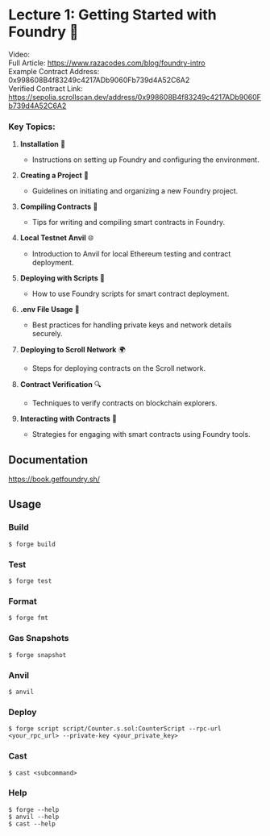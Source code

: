 # Lecture 1: Getting Started with Foundry 🚀

Video:\
Full Article: https://www.razacodes.com/blog/foundry-intro \
Example Contract Address: 0x998608B4f83249c4217ADb9060Fb739d4A52C6A2 \
Verified Contract Link: https://sepolia.scrollscan.dev/address/0x998608B4f83249c4217ADb9060Fb739d4A52C6A2


### Key Topics:

1. **Installation** 🔧
   - Instructions on setting up Foundry and configuring the environment.

2. **Creating a Project** 📁
   - Guidelines on initiating and organizing a new Foundry project.

3. **Compiling Contracts** 📝
   - Tips for writing and compiling smart contracts in Foundry.

4. **Local Testnet Anvil** 🌐
   - Introduction to Anvil for local Ethereum testing and contract deployment.

5. **Deploying with Scripts** 📜
   - How to use Foundry scripts for smart contract deployment.

6. **.env File Usage** 🔐
   - Best practices for handling private keys and network details securely.

7. **Deploying to Scroll Network** 🌍
   - Steps for deploying contracts on the Scroll network.

8. **Contract Verification** 🔍
   - Techniques to verify contracts on blockchain explorers.

9. **Interacting with Contracts** 🤝
   - Strategies for engaging with smart contracts using Foundry tools.

## Documentation

https://book.getfoundry.sh/

## Usage

### Build

```shell
$ forge build
```

### Test

```shell
$ forge test
```

### Format

```shell
$ forge fmt
```

### Gas Snapshots

```shell
$ forge snapshot
```

### Anvil

```shell
$ anvil
```

### Deploy

```shell
$ forge script script/Counter.s.sol:CounterScript --rpc-url <your_rpc_url> --private-key <your_private_key>
```

### Cast

```shell
$ cast <subcommand>
```

### Help

```shell
$ forge --help
$ anvil --help
$ cast --help
```
